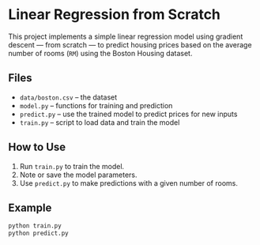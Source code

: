 # Linear Regression from Scratch

This project implements a simple linear regression model using gradient descent — from scratch — to predict housing prices based on the average number of rooms (`RM`) using the Boston Housing dataset.

## Files
- `data/boston.csv` – the dataset
- `model.py` – functions for training and prediction
- `predict.py` – use the trained model to predict prices for new inputs
- `train.py` – script to load data and train the model

## How to Use

1. Run `train.py` to train the model.
2. Note or save the model parameters.
3. Use `predict.py` to make predictions with a given number of rooms.

## Example
```bash
python train.py
python predict.py
